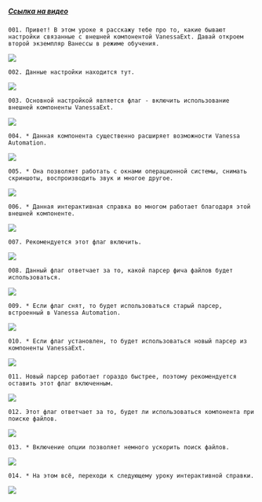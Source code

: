 ﻿##### [Ссылка на видео](https://youtu.be/FXW5i56WrOk)

	001. Привет! В этом уроке я расскажу тебе про то, какие бывают настройки связанные с внешней компонентой VanessaExt. Давай откроем второй экземпляр Ванессы в режиме обучения.

![](https://vanessa-files.do.bit-erp.ru/Doc/1.2.040.1/MD/Глава02/images/000_ЗакладкаСервисОсновныеВнешняяКомпонентаVanessaExt.png)

	002. Данные настройки находится тут.

![](https://vanessa-files.do.bit-erp.ru/Doc/1.2.040.1/MD/Глава02/images/007_ЗакладкаСервисОсновныеВнешняяКомпонентаVanessaExt.png)

	003. Основной настройкой является флаг - включить использование внешней компоненты VanessaExt.

![](https://vanessa-files.do.bit-erp.ru/Doc/1.2.040.1/MD/Глава02/images/012_ЗакладкаСервисОсновныеВнешняяКомпонентаVanessaExt.png)

	004. * Данная компонента существенно расширяет возможности Vanessa Automation.

![](https://vanessa-files.do.bit-erp.ru/Doc/1.2.040.1/MD/Глава02/images/015_ЗакладкаСервисОсновныеВнешняяКомпонентаVanessaExt.png)

	005. * Она позволяет работать с окнами операционной системы, снимать скриншоты, воспроизводить звук и многое другое.

![](https://vanessa-files.do.bit-erp.ru/Doc/1.2.040.1/MD/Глава02/images/016_ЗакладкаСервисОсновныеВнешняяКомпонентаVanessaExt.png)

	006. * Данная интерактивная справка во многом работает благодаря этой внешней компоненте.

![](https://vanessa-files.do.bit-erp.ru/Doc/1.2.040.1/MD/Глава02/images/017_ЗакладкаСервисОсновныеВнешняяКомпонентаVanessaExt.png)

	007. Рекомендуется этот флаг включить.

![](https://vanessa-files.do.bit-erp.ru/Doc/1.2.040.1/MD/Глава02/images/020_ЗакладкаСервисОсновныеВнешняяКомпонентаVanessaExt.png)

	008. Данный флаг ответчает за то, какой парсер фича файлов будет использоваться.

![](https://vanessa-files.do.bit-erp.ru/Doc/1.2.040.1/MD/Глава02/images/025_ЗакладкаСервисОсновныеВнешняяКомпонентаVanessaExt.png)

	009. * Если флаг снят, то будет использоваться старый парсер, встроенный в Vanessa Automation.

![](https://vanessa-files.do.bit-erp.ru/Doc/1.2.040.1/MD/Глава02/images/028_ЗакладкаСервисОсновныеВнешняяКомпонентаVanessaExt.png)

	010. * Если флаг установлен, то будет использоваться новый парсер из компоненты VanessaExt.

![](https://vanessa-files.do.bit-erp.ru/Doc/1.2.040.1/MD/Глава02/images/029_ЗакладкаСервисОсновныеВнешняяКомпонентаVanessaExt.png)

	011. Новый парсер работает гораздо быстрее, поэтому рекомендуется оставить этот флаг включенным.

![](https://vanessa-files.do.bit-erp.ru/Doc/1.2.040.1/MD/Глава02/images/032_ЗакладкаСервисОсновныеВнешняяКомпонентаVanessaExt.png)

	012. Этот флаг ответчает за то, будет ли использоваться компонента при поиске файлов.

![](https://vanessa-files.do.bit-erp.ru/Doc/1.2.040.1/MD/Глава02/images/037_ЗакладкаСервисОсновныеВнешняяКомпонентаVanessaExt.png)

	013. * Включение опции позволяет немного ускорить поиск файлов.

![](https://vanessa-files.do.bit-erp.ru/Doc/1.2.040.1/MD/Глава02/images/040_ЗакладкаСервисОсновныеВнешняяКомпонентаVanessaExt.png)

	014. * На этом всё, переходи к следующему уроку интерактивной справки.

![](https://vanessa-files.do.bit-erp.ru/Doc/1.2.040.1/MD/Глава02/images/041_ЗакладкаСервисОсновныеВнешняяКомпонентаVanessaExt.png)
